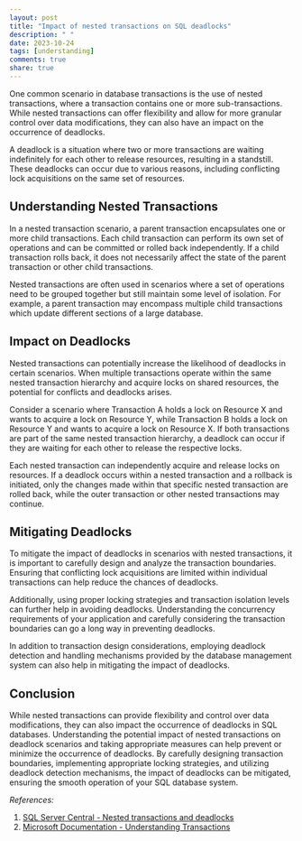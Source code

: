 ```yaml
---
layout: post
title: "Impact of nested transactions on SQL deadlocks"
description: " "
date: 2023-10-24
tags: [understanding]
comments: true
share: true
---
```


One common scenario in database transactions is the use of nested transactions, where a transaction contains one or more sub-transactions. While nested transactions can offer flexibility and allow for more granular control over data modifications, they can also have an impact on the occurrence of deadlocks.

A deadlock is a situation where two or more transactions are waiting indefinitely for each other to release resources, resulting in a standstill. These deadlocks can occur due to various reasons, including conflicting lock acquisitions on the same set of resources.

## Understanding Nested Transactions

In a nested transaction scenario, a parent transaction encapsulates one or more child transactions. Each child transaction can perform its own set of operations and can be committed or rolled back independently. If a child transaction rolls back, it does not necessarily affect the state of the parent transaction or other child transactions.

Nested transactions are often used in scenarios where a set of operations need to be grouped together but still maintain some level of isolation. For example, a parent transaction may encompass multiple child transactions which update different sections of a large database.

## Impact on Deadlocks

Nested transactions can potentially increase the likelihood of deadlocks in certain scenarios. When multiple transactions operate within the same nested transaction hierarchy and acquire locks on shared resources, the potential for conflicts and deadlocks arises.

Consider a scenario where Transaction A holds a lock on Resource X and wants to acquire a lock on Resource Y, while Transaction B holds a lock on Resource Y and wants to acquire a lock on Resource X. If both transactions are part of the same nested transaction hierarchy, a deadlock can occur if they are waiting for each other to release the respective locks.

Each nested transaction can independently acquire and release locks on resources. If a deadlock occurs within a nested transaction and a rollback is initiated, only the changes made within that specific nested transaction are rolled back, while the outer transaction or other nested transactions may continue.

## Mitigating Deadlocks

To mitigate the impact of deadlocks in scenarios with nested transactions, it is important to carefully design and analyze the transaction boundaries. Ensuring that conflicting lock acquisitions are limited within individual transactions can help reduce the chances of deadlocks.

Additionally, using proper locking strategies and transaction isolation levels can further help in avoiding deadlocks. Understanding the concurrency requirements of your application and carefully considering the transaction boundaries can go a long way in preventing deadlocks.

In addition to transaction design considerations, employing deadlock detection and handling mechanisms provided by the database management system can also help in mitigating the impact of deadlocks.

## Conclusion

While nested transactions can provide flexibility and control over data modifications, they can also impact the occurrence of deadlocks in SQL databases. Understanding the potential impact of nested transactions on deadlock scenarios and taking appropriate measures can help prevent or minimize the occurrence of deadlocks. By carefully designing transaction boundaries, implementing appropriate locking strategies, and utilizing deadlock detection mechanisms, the impact of deadlocks can be mitigated, ensuring the smooth operation of your SQL database system.

*References:*
1. [SQL Server Central - Nested transactions and deadlocks](https://www.sqlservercentral.com/articles/nested-transactions-and-deadlocks)
2. [Microsoft Documentation - Understanding Transactions](https://docs.microsoft.com/en-us/sql/relational-databases/sql-server-transaction-locking-and-row-versioning-guide?view=sql-server-ver15#understanding-transactions)